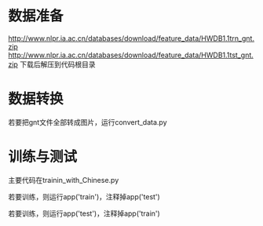 数据准备
======
http://www.nlpr.ia.ac.cn/databases/download/feature_data/HWDB1.1trn_gnt.zip
http://www.nlpr.ia.ac.cn/databases/download/feature_data/HWDB1.1tst_gnt.zip
下载后解压到代码根目录



数据转换
======
若要把gnt文件全部转成图片，运行convert_data.py

训练与测试
======
主要代码在trainin_with_Chinese.py


若要训练，则运行app('train')，注释掉app('test')

若要训练，则运行app('test')，注释掉app('train')
